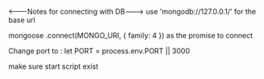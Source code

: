 <---Notes for connecting with DB--->
use 'mongodb://127.0.0.1/' for the base url

 mongoose
.connect(MONGO_URI, { family: 4 }) as the promise to connect

Change port to :
let PORT = process.env.PORT || 3000

make sure start script exist
